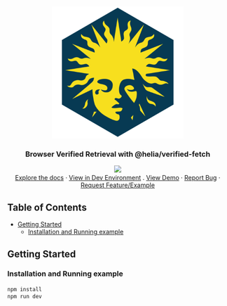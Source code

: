<p align="center">
  <a href="https://github.com/ipfs/helia" title="Helia">
    <img src="https://raw.githubusercontent.com/ipfs/helia/main/assets/helia.png" alt="Helia logo" width="300" />
  </a>
</p>

<h3 align="center"><b>Browser Verified Retrieval with @helia/verified-fetch</b></h3>

<p align="center">
  <img src="https://raw.githubusercontent.com/jlord/forkngo/gh-pages/badges/cobalt.png" width="200">
  <br>
  <a href="https://helia.io/modules/helia.html">Explore the docs</a>
  ·
  <a href="https://stackblitz.com/github/ipfs-examples/helia-examples/tree/main/examples/helia-browser-verified-fetch">View in Dev Environment</a>
  .
  <a href="https://verified-fetch.vercel.app/">View Demo</a>
  ·
  <a href="https://github.com/ipfs-examples/helia-examples/issues">Report Bug</a>
  ·
  <a href="https://github.com/ipfs-examples/helia-examples/issues">Request Feature/Example</a>
</p>

<!-- omit from toc -->
## Table of Contents

- [Getting Started](#getting-started)
  - [Installation and Running example](#installation-and-running-example)

## Getting Started

### Installation and Running example

```console
npm install
npm run dev
```
